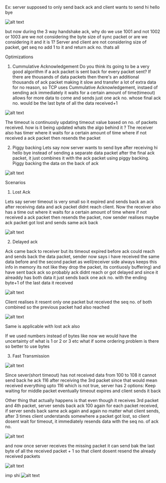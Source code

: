 Ex: server supposed to only send back ack and client wants to send hi hello bye

![alt text](image.png)

but now during the 3 way handshake ack, why do we use 1001 and not 1002 or 1003 are we not considering the byte size of sync packet or are we considering it and it is 1?
Server and client are not considering size of packet, get seq no add 1 to it and return ack no. thats all

Optimizations


1. Cummulative Acknowledgement
Do you think its going to be a very good algorithm if a ack packet is sent back for every packet sent? If there are thousands of data packets then there's an additional thousands of ack packet making it slow and transfer a lot of extra data for no reason, so TCP uses Cummulative Acknowledgement, instaed of sending ack immediately it waits for a certain amount of time(timeout) allows for more data to come and sends just one ack no. whose final ack no. would be the last byte of all the data received+1

![alt text](image-2.png)

The timeout is continuosly updating timeout value based on no. of packets received. how is it being updated whats the algo behind it ?
The receiver also has timer where it waits for a certain amount of time where if not received a ack packet then resends the packet

2. Piggy backing
Lets say now server wants to send bye after receiving hi hello bye instead of sending a separate data packet after the final ack packet, it just combines it with the ack packet using piggy backing. Piggy backing the data on the back of ack

![alt text](image-1.png)


Scenarios

1. Lost Ack

Lets say server timeout is very small so it expired and sends back an ack after receiving data and ack packet didnt reach client. Now the receiver also has a time out where it waits for a certain amount of time where if not received a ack packet then resends the packet, now sender realises maybe ack packet got lost and sends same ack back

![alt text](image-3.png)

2. Delayed ack

Ack came back to receiver but its timeout expired before ack could reach and sends back the data packet, sender now says i have received the same data before and the second packet as well(receiver side always keeps this info in memory its not like they drop the packet, its contiuosly buffering) and have sent back ack so probably ack didnt reach or got delayed and since it alreaddy has both data it just sends back one ack no. with the ending byte+1 of the last data it received

![alt text](image-4.png)

Client realises it resent only one packet but received the seq no. of both combined so the previous packet had also reached

![alt text](image-5.png)

Same is applicable with lost ack also

If we used numbers instead of bytes like now we would have the uncertainty of what is 1 or 2 or 3 etc what if some ordering problem is there so better to use bytes

3. Fast Transmission 

![alt text](image-6.png)

Since sever(short timeout) has not received data from 100 to 108 it cannot send back he ack 116 after receiving the 3rd packet since that would mean received everything upto 116 which is not true, server has 2 options:
  Keep waiting for middle packet eventually timeout expires and client sends it back

  Other thing that actually happens is that even though it receives 3rd packet and 4th packet, server sends back ack 100 again for each packet received, if server sends back same ack again and again no matter what client sends, after 3 times client understands somewhere a packet got lost, so client dosent wait for timeout, it immediately resends data with the seq no. of ack no.
 
 ![alt text](image-7.png)

 and now once server receives the missing packet it can send bak the last byte of all the received packet + 1 so that client dosent resend the already received packets

 ![alt text](image-8.png)


 imp shi
 ![alt text](image-9.png)